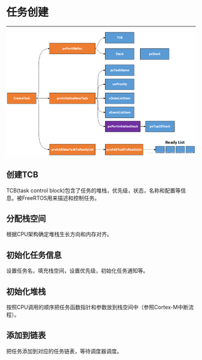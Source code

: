 # 任务创建

---
![](/img/images/screenshot_1653246612736.png)

## 创建TCB

TCB(task control block)包含了任务的堆栈，优先级，状态，名称和配置等信息。被FreeRTOS用来描述和控制任务。

## 分配栈空间

根据CPU架构确定堆栈生长方向和内存对齐。

## 初始化任务信息

设置任务名，填充栈空间，设置优先级，初始化任务通知等。

## 初始化堆栈

按照CPU调用的顺序把任务函数指针和参数放到栈空间中（参照Cortex-M中断流程）。

## 添加到链表

把任务添加到对应的任务链表，等待调度器调度。
